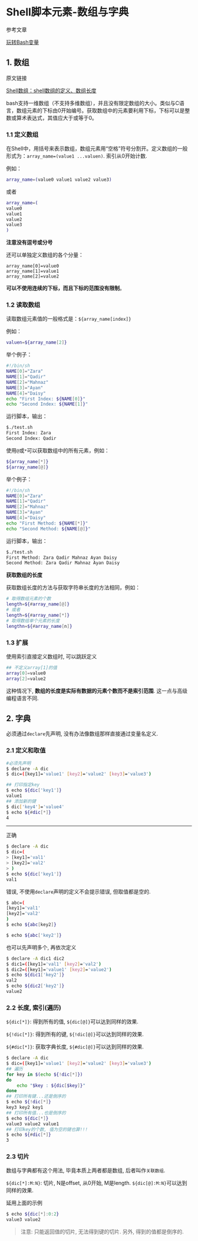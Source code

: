 # Shell脚本元素-数组与字典

参考文章

[玩转Bash变量](https://segmentfault.com/a/1190000002539169)

## 1. 数组

原文链接

[Shell数组：shell数组的定义、数组长度](http://c.biancheng.net/cpp/view/7002.html)

bash支持一维数组（不支持多维数组），并且没有限定数组的大小。类似与C语言，数组元素的下标由0开始编号。获取数组中的元素要利用下标，下标可以是整数或算术表达式，其值应大于或等于0。

### 1.1 定义数组

在Shell中，用括号来表示数组，数组元素用“空格”符号分割开。定义数组的一般形式为：`array_name=(value1 ...valuen)`. 索引从0开始计数.

例如：

```bash
array_name=(value0 value1 value2 value3)
```

或者

```bash
array_name=(
value0
value1
value2
value3
)
```

**注意没有逗号或分号**

还可以单独定义数组的各个分量：

```
array_name[0]=value0
array_name[1]=value1
array_name[2]=value2
```

**可以不使用连续的下标，而且下标的范围没有限制**。

### 1.2 读取数组

读取数组元素值的一般格式是：`${array_name[index]}`

例如：

```bash
valuen=${array_name[2]}
```

举个例子：

```bash
#!/bin/sh
NAME[0]="Zara"
NAME[1]="Qadir"
NAME[2]="Mahnaz"
NAME[3]="Ayan"
NAME[4]="Daisy"
echo "First Index: ${NAME[0]}"
echo "Second Index: ${NAME[1]}"
```

运行脚本，输出：

```bash
$./test.sh
First Index: Zara
Second Index: Qadir
```

使用`@`或`*`可以获取数组中的所有元素，例如：

```bash
${array_name[*]}
${array_name[@]}
```

举个例子：

```bash
#!/bin/sh
NAME[0]="Zara"
NAME[1]="Qadir"
NAME[2]="Mahnaz"
NAME[3]="Ayan"
NAME[4]="Daisy"
echo "First Method: ${NAME[*]}"
echo "Second Method: ${NAME[@]}"
```

运行脚本，输出：

```bash
$./test.sh
First Method: Zara Qadir Mahnaz Ayan Daisy
Second Method: Zara Qadir Mahnaz Ayan Daisy
```

**获取数组的长度**

获取数组长度的方法与获取字符串长度的方法相同，例如：

```bash
# 取得数组元素的个数
length=${#array_name[@]}
# 或者
length=${#array_name[*]}
# 取得数组单个元素的长度
lengthn=${#array_name[n]}
```

### 1.3 扩展

使用索引直接定义数组时, 可以跳跃定义

```bash
## 不定义array[1]的值
array[0]=value0
array[2]=value2
```

这种情况下, **数组的长度是实际有数据的元素个数而不是索引范围**. 这一点与高级编程语言不同.

## 2. 字典

必须通过`declare`先声明, 没有办法像数组那样直接通过变量名定义.

### 2.1 定义和取值

```bash
#必须先声明
$ declare -A dic
$ dic=([key1]='value1' [key2]='value2' [key3]='value3')

## 打印指定key
$ echo ${dic['key1']}
value1
## 添加新的键
$ dic['key4']='value4'
$ echo ${#dic[*]}
4
```

------

正确

```bash
$ declare -A dic
$ dic=(
> [key1]='val1'
> [key2]='val2'
> )
$ echo ${dic['key1']}
val1
```

错误, 不使用`declare`声明的定义不会提示错误, 但取值都是空的.

```bash
$ abc=(
[key1]='val1'
[key2]='val2'
)
$ echo ${abc[key2]}

$ echo ${abc['key2']}
```

也可以先声明多个, 再依次定义

```bash
$ declare -A dic1 dic2
$ dic1=([key1]='val1' [key2]='val2')
$ dic2=([key1]='value1' [key2]='value2')
$ echo ${dic1['key2']}
val2
$ echo ${dic2['key2']}
value2
```

### 2.2 长度, 索引(遍历)

`${dic[*]}`: 得到所有的值, `${dic[@]}`可以达到同样的效果.

`${!dic[*]}`: 得到所有的键, `${!dic[@]}`可以达到同样的效果.

`${#dic[*]}`: 获取字典长度, `${#dic[@]}`可以达到同样的效果.

```bash
$ declare -A dic
$ dic=([key1]='value1' [key2]='value2' [key3]='value3')
## 遍历
for key in $(echo ${!dic[*]})
do
    echo "$key : ${dic[$key]}"
done
## 打印所有键...还是倒序的
$ echo ${!dic[*]}
key3 key2 key1
## 打印所有值...也是倒序的
$ echo ${dic[*]}
value3 value2 value1
## 打印key的个数, 值为空的键也算!!!
$ echo ${#dic[*]}
3
```

### 2.3 切片

数组与字典都有这个用法, 毕竟本质上两者都是数组, 后者叫作`关联数组`.

`${dic[*]:M:N}`: 切片, N是offset, 从0开始, M是length. `${dic[@]:M:N}`可以达到同样的效果.

延用上面的示例

```bash
$ echo ${dic[*]:0:2}
value3 value2
```

> 注意: 只能返回值的切片, 无法得到键的切片. 另外, 得到的值都是倒序的.
